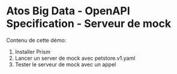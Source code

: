 # Atos Big Data - OpenAPI Specification - Serveur de mock

Contenu de cette démo:
1. Installer Prism
2. Lancer un server de mock avec petstore.v1.yaml
3. Tester le serveur de mock avec un appel